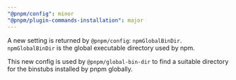 ```yaml
---
"@pnpm/config": minor
"@pnpm/plugin-commands-installation": major
---
```


A new setting is returned by `@pnpm/config`: `npmGlobalBinDir`.
`npmGlobalBinDir` is the global executable directory used by npm.

This new config is used by `@pnpm/global-bin-dir` to find a suitable
directory for the binstubs installed by pnpm globally.
